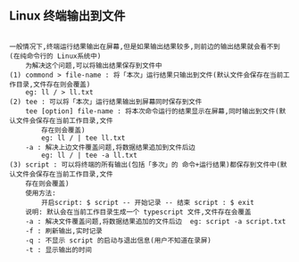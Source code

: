 ## Linux 终端输出到文件

<pre><code>
一般情况下,终端运行结果输出在屏幕,但是如果输出结果较多,则前边的输出结果就会看不到(在纯命令行的 Linux系统中)
    为解决这个问题,可以将输出结果保存到文件中
(1) commond > file-name : 将「本次」运行结果只输出到文件(默认文件会保存在当前工作目录,文件存在则会覆盖)
    eg: ll / > ll.txt
(2) tee : 可以将「本次」运行结果输出到屏幕同时保存到文件
    tee [option] file-name : 将本次命令运行的结果显示在屏幕,同时输出到文件(默认文件会保存在当前工作目录,文件
        存在则会覆盖)  
        eg: ll / | tee ll.txt
    -a : 解决上边文件覆盖问题,将数据结果追加到文件后边
        eg: ll / | tee -a ll.txt
(3) script : 可以将终端的所有输出(包括「多次」的 命令+运行结果)都保存到文件中(默认文件会保存在当前工作目录,文件
    存在则会覆盖)
    使用方法: 
        开启script: $ script -- 开始记录 -- 结束 script : $ exit 
    说明: 默认会在当前工作目录生成一个 typescript 文件,文件存在会覆盖
    -a : 解决文件覆盖问题,将数据结果追加的文件后边  eg: script -a script.txt
    -f : 刷新输出,实时记录
    -q : 不显示 script 的启动与退出信息(用户不知道在录屏)
    -t : 显示输出的时间
  
</ode></pre>

